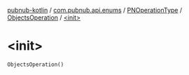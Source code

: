 [pubnub-kotlin](../../../index.md) / [com.pubnub.api.enums](../../index.md) / [PNOperationType](../index.md) / [ObjectsOperation](index.md) / [&lt;init&gt;](./-init-.md)

# &lt;init&gt;

`ObjectsOperation()`